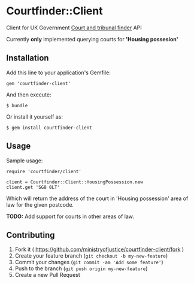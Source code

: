 # Courtfinder::Client

Client for UK Government [Court and tribunal finder](https://courttribunalfinder.service.gov.uk/) API

Currently **only** implemented querying courts for **'Housing possesion'**

## Installation

Add this line to your application's Gemfile:

    gem 'courtfinder-client'

And then execute:

    $ bundle

Or install it yourself as:

    $ gem install courtfinder-client

## Usage

Sample usage:

    require 'courtfinder/client'

    client = Courtfinder::Client::HousingPossession.new
    client.get 'SG8 0LT'

Which will return the address of the court in 'Housing possession'
area of law for the given postcode.

**TODO:** Add support for courts in other areas of law.

## Contributing

1. Fork it ( https://github.com/ministryofjustice/courtfinder-client/fork )
2. Create your feature branch (`git checkout -b my-new-feature`)
3. Commit your changes (`git commit -am 'Add some feature'`)
4. Push to the branch (`git push origin my-new-feature`)
5. Create a new Pull Request
